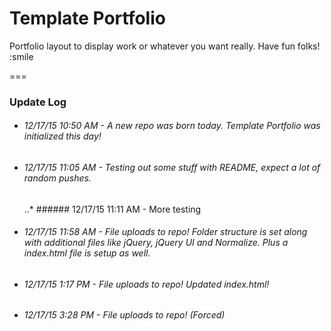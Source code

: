 # Template Portfolio



Portfolio layout to display work or whatever you want really. Have fun folks! :smile

===

### Update Log

* ###### 12/17/15  10:50 AM - A new repo was born today. Template Portfolio was initialized this day!

* ###### 12/17/15  11:05 AM - Testing out some stuff with README, expect a lot of random pushes.

    ..* ###### 12/17/15  11:11 AM - More testing
    
* ###### 12/17/15 11:58 AM - File uploads to repo! Folder structure is set along with additional files like jQuery, jQuery UI and Normalize. Plus a index.html file is setup as well.

* ###### 12/17/15 1:17 PM - File uploads to repo! Updated index.html!
* ###### 12/17/15 3:28 PM - File uploads to repo! (Forced)
